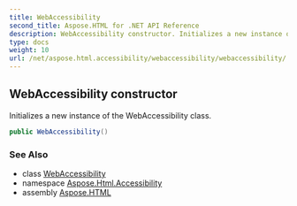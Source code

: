 ```yaml
---
title: WebAccessibility
second_title: Aspose.HTML for .NET API Reference
description: WebAccessibility constructor. Initializes a new instance of the WebAccessibility class
type: docs
weight: 10
url: /net/aspose.html.accessibility/webaccessibility/webaccessibility/
---
```

## WebAccessibility constructor

Initializes a new instance of the WebAccessibility class.

```csharp
public WebAccessibility()
```

### See Also

* class [WebAccessibility](../)
* namespace [Aspose.Html.Accessibility](../../../aspose.html.accessibility/)
* assembly [Aspose.HTML](../../../)
